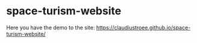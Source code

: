 # space-turism-website

Here you have the demo to the site: https://claudiustroee.github.io/space-turism-website/
